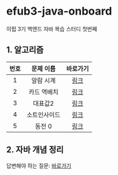 # efub3-java-onboard
이펍 3기 백엔드 자바 복습 스터디 첫번째

## 1. 알고리즘
|번호|문제 이름|바로가기|
|:---:|:---:|:---:|
|1|알람 시계|[링크](https://www.acmicpc.net/problem/2884)|
|2|카드 역배치|[링크](https://www.acmicpc.net/problem/10804)|
|3|대표값2|[링크](https://www.acmicpc.net/problem/2587)|
|4|소트인사이드|[링크](https://www.acmicpc.net/problem/1427)|
|5|동전 0|[링크](https://www.acmicpc.net/problem/11047)|

## 2. 자바 개념 정리
답변해야 하는 질문: [바로가기](https://github.com/sunnyineverywhere/efub3-java-onboard/blob/main/docs/JAVA_QUESTION.md)
